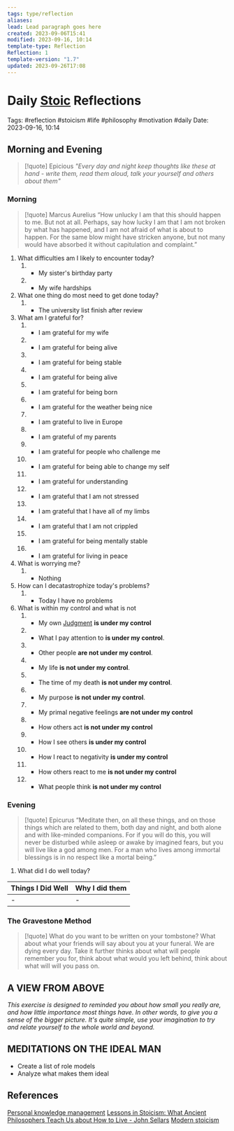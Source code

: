 ```yaml
---
tags: type/reflection
aliases: 
lead: Lead paragraph goes here
created: 2023-09-06T15:41
modified: 2023-09-16, 10:14
template-type: Reflection
Reflection: 1
template-version: "1.7"
updated: 2023-09-26T17:08
---
```



# Daily [Stoic](../SLIP-BOX/Stoicism.md) Reflections

Tags:  #reflection #stoicism #life #philosophy #motivation #daily 
Date: 2023-09-16, 10:14

## Morning and Evening

> [!quote] Epicious 
> _"Every day and night keep thoughts like these at hand - write them, 
> read them aloud, talk your yourself and others about them"_


### Morning

> [!quote] Marcus Aurelius
> “How unlucky I am that this should happen to me. But not at all. Perhaps, say 
> how lucky I am that I am not broken by what has happened, and I am not 
> afraid  of what is about to happen. For the same blow might have stricken 
> anyone, but not many would have absorbed it without capitulation 
> and complaint.”

1. What difficulties am I likely to encounter today?
	1. - My sister's birthday party 
	2. - My wife hardships 
2. What one thing do most need to get done today?
	1. - The university list finish after review 
3. What am I grateful for?
	1. - I am grateful for my wife 
	2. - I am grateful for being alive 
	3. - I am grateful for being stable
	4. - I am grateful for being alive 
	5. - I am grateful for being born
	6. - I am grateful for the weather being nice 
	7. - I am grateful to live in Europe 
	8. - I am grateful of my parents 
	9. - I am grateful for people who challenge me 
	10. - I am grateful for being able to change my self 
	11. - I am grateful for understanding 
	12. - I am grateful that I am not stressed 
	13. - I am grateful that I have all of my limbs 
	14. - I am grateful that I am not crippled
	15. - I am grateful for being mentally stable 
	16. - I am grateful for living in peace 
4. What is worrying me?
	1. - Nothing
5. How can I decatastrophize today's problems?
	1. - Today I have no problems 
6. What is within my control and what is not
	1. - My own [Judgment](../SLIP-BOX/Control%20Over%20Judgment.md) **is under my control**
	2. - What I pay attention to **is under my control**.
	3. - Other people **are not under my control**.
	4. - My life **is not under my control**.
	5. - The time of my death **is not under my control**.
	6. - My purpose **is not under my control**.
	7. - My primal negative feelings **are not under my control**
	8. - How others act **is not under my control**
	9. - How I see others **is under my control**
	10. - How I react to negativity **is under my control**
	11. - How others react to me **is not under my control**
	12. - What people think **is not under my control**

### Evening

> [!quote]  Epicurus
> “Meditate then, on all these things, and on those things which are related 
> to them, both day and night, and both alone and with like-minded 
> companions. For if you will do this, you will never be disturbed while 
> asleep or awake by imagined fears, but you will live like a god among 
> men. For a man who lives among immortal blessings is in no respect 
> like a mortal being.”

1. What did I do well today?

| Things I Did Well | Why I did them |
| ------------------- | ---------------- |
| -                 | -              |

### The Gravestone Method

> [!quote]
> What do you want to be written on your tombstone? What about what your friends will say about you at your funeral. We are dying every day. Take it further thinks about what will people remember you for, think about what would you left behind, think about what will will you pass on.

## A VIEW FROM ABOVE

_This exercise is designed to reminded you about how small you really are, and how little importance most things have. In other words, to give you a sense of the bigger picture. It's quite simple, use your imagination to try and relate yourself to the whole world and beyond._

## MEDITATIONS ON THE IDEAL MAN

- Create a list of role models 
- Analyze what makes them ideal 

## References

[Personal knowledge management](Personal%20knowledge%20management.md)
[Lessons in Stoicism: What Ancient Philosophers Teach Us about How to Live - John Sellars](https://books.google.cz/books/about/Lessons_in_Stoicism.html?id=ky84zQEACAAJ&redir_esc=y)
[Modern stoicism](https://modernstoicism.com/)


